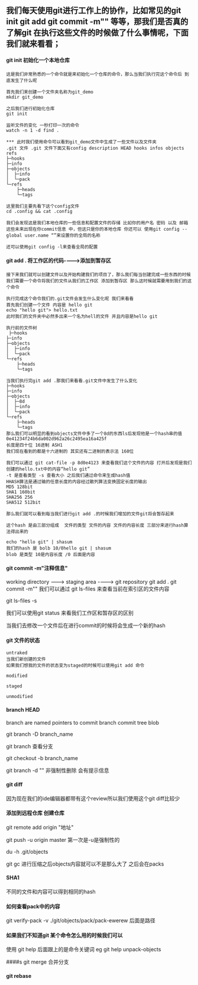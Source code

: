 ## 我们每天使用git进行工作上的协作，比如常见的git init git add git commit -m"" 等等，那我们是否真的了解git 在执行这些文件的时候做了什么事情呢，下面我们就来看看；

#### git init 初始化一个本地仓库
    这是我们非常熟悉的一个命令就是来初始化一个仓库的命令，那么当我们执行完这个命令后 到底发生了什么呢

    首先我们来创建一个文件夹名称为git_demo
    mkdir git_demo

    之后我们进行初始化仓库
    git init

    监听文件的变化 一秒打印一次的命令
    watch -n 1 -d find .

    *** 此时我们使用命令可以看到git_demo文件中生成了一些文件以及文件夹
    .git 文件 .git 文件下面又有config description HEAD hooks infos objects refs
    ├─hooks
    ├─info
    ├─objects
    │  ├─info
    │  └─pack
    └─refs
        ├─heads
        └─tags

    这里我们主要先看下这个config文件
    cd .config && cat .config

    我们会发现这是我们本地仓库的一些信息和配置文件的存储 比如你的用户名 密码 以及 邮箱 这些未来出现在你commit信息 中，但这只是你的本地仓库 你还可以 使用git config --global user.name “”来设置你的全局的名称 

    还可以使用git config -l来查看全局的配置


#### git add . 将工作区的代码---->添加到暂存区
    接下来我们就可以创建文件以及开始构建我们的项目了，那么我们每当创建完成一些东西的时候 我们需要一个命令将我们的文件从我们的工作区 添加到暂存区 那么这时候就需要用到我们的这个命令

    执行完成这个命令我们的.git文件会发生什么变化呢 我们来看看
    首先我们创建一个文件 内容是 hello git
    echo "hello git"> hello.txt
    此时我们的文件夹中必然多出来一个名为hell的文件 并且内容是hello git

    执行前的文件树
     ├─hooks
    ├─info
    ├─objects
    │  ├─info
    │  └─pack
    └─refs
        ├─heads
        └─tags
    
    当我们执行完git add .那我们来看看.git文件中发生了什么变化
    ├─hooks
    ├─info
    ├─objects
    │  ├─8d
    │  ├─info
    │  └─pack
    └─refs
        ├─heads
        └─tags
    那么我们可以明显的看到objects文件中多了一个8d的东西ls后发现他是一个hash串的值
    0e41234f24b6da002d962a26c2495ea16a425f
    长度是四十位 16进制 ASH1
    我们现在看到的都是十六进制的 其实还有二进制的表示法 160位

    我们可以通过 git cat-file -p 8d0e4123 来查看我们这个文件的内容 打开后发现是我们创建的hello.txt中的内容“hello git”
    -t 是查看类型 -s 查看大小 之后我们通过命令来生成hash值
    HHASH算法是通过输的任意长度的内容经过散列算法变换固定长度的输出 
    MD5 128bit
    SHA1 160bit
    SHA256 256
    SHA512 512bit

    那么我们就可以看到每当我们进行git add .的时候我们增加的文件git将会暂存起来 

    这个hash 是由三部分组成  文件的类型 文件的内容 文件的内容长度 三部分来进行hash算法得出来的

    echo "hello git" | shasum
    我们的hash 是 bolb 10/0hello git | shasum
    blob 是类型 10是内容长度 /0 后面是内容

   


#### git commit -m"注释信息"

 working directory ---> staging area ----> git repository
                  git add .         git commit -m""
我们可以通过 git ls-files 来查看当前在索引区的文件内容

git ls-files -s

我们可以使用git status 来看我们工作区和暂存区的区别

当我们去修改一个文件后在进行commit的时候将会生成一个新的hash


#### git 文件的状态
    untraked
    当我们新创建的文件
    如果我们想我的文件的状态变为staged的时候可以使用git add 命令

    modified

    staged

    unmodified


#### branch HEAD
branch are named pointers to commit
branch commit tree blob

git branch -D branch_name

git branch  查看分支

git checkout -b branch_name

git branch -d "" 非强制性删除 会有提示信息

#### git diff
因为现在我们的ide编辑器都带有这个review所以我们使用这个git diff比较少

#### 添加到远程仓库 创建仓库
git remote add origin "地址"

git push -u origin master
第一次是-u是强制性的


du -h .git/objects


git gc 进行压缩之后objects内容就可以不是那么大了 之后会在packs

#### SHA1
不同的文件和内容可以得到相同的hash


#### 如何查看pack中的内容
git verify-pack -v ./git/objects/pack/pack-ewerew
后面是路径


#### 如果我们不知道git 某个命令怎么用的时候我们可以
使用 git help 后面跟上的是命令关键词
eg git help unpack-objects


####s git merge 合并分支


#### git rebase

